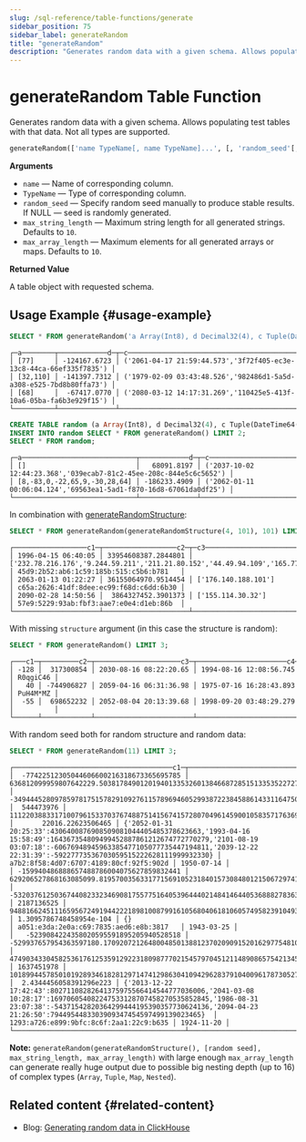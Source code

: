 ```yaml
---
slug: /sql-reference/table-functions/generate
sidebar_position: 75
sidebar_label: generateRandom
title: "generateRandom"
description: "Generates random data with a given schema. Allows populating test tables with that data. Not all types are supported."
---
```


# generateRandom Table Function

Generates random data with a given schema.
Allows populating test tables with that data.
Not all types are supported.

``` sql
generateRandom(['name TypeName[, name TypeName]...', [, 'random_seed'[, 'max_string_length'[, 'max_array_length']]]])
```

**Arguments**

- `name` — Name of corresponding column.
- `TypeName` — Type of corresponding column.
- `random_seed` — Specify random seed manually to produce stable results. If NULL — seed is randomly generated.
- `max_string_length` — Maximum string length for all generated strings. Defaults to `10`.
- `max_array_length` — Maximum elements for all generated arrays or maps. Defaults to `10`.

**Returned Value**

A table object with requested schema.

## Usage Example {#usage-example}

``` sql
SELECT * FROM generateRandom('a Array(Int8), d Decimal32(4), c Tuple(DateTime64(3), UUID)', 1, 10, 2) LIMIT 3;
```

``` text
┌─a────────┬────────────d─┬─c──────────────────────────────────────────────────────────────────┐
│ [77]     │ -124167.6723 │ ('2061-04-17 21:59:44.573','3f72f405-ec3e-13c8-44ca-66ef335f7835') │
│ [32,110] │ -141397.7312 │ ('1979-02-09 03:43:48.526','982486d1-5a5d-a308-e525-7bd8b80ffa73') │
│ [68]     │  -67417.0770 │ ('2080-03-12 14:17:31.269','110425e5-413f-10a6-05ba-fa6b3e929f15') │
└──────────┴──────────────┴────────────────────────────────────────────────────────────────────┘
```

```sql
CREATE TABLE random (a Array(Int8), d Decimal32(4), c Tuple(DateTime64(3), UUID)) engine=Memory;
INSERT INTO random SELECT * FROM generateRandom() LIMIT 2;
SELECT * FROM random;
```

```text
┌─a────────────────────────────┬────────────d─┬─c──────────────────────────────────────────────────────────────────┐
│ []                           │   68091.8197 │ ('2037-10-02 12:44:23.368','039ecab7-81c2-45ee-208c-844e5c6c5652') │
│ [8,-83,0,-22,65,9,-30,28,64] │ -186233.4909 │ ('2062-01-11 00:06:04.124','69563ea1-5ad1-f870-16d8-67061da0df25') │
└──────────────────────────────┴──────────────┴────────────────────────────────────────────────────────────────────┘
```

In combination with [generateRandomStructure](../../sql-reference/functions/other-functions.md#generaterandomstructure):

```sql
SELECT * FROM generateRandom(generateRandomStructure(4, 101), 101) LIMIT 3;
```

```text
┌──────────────────c1─┬──────────────────c2─┬─c3─────────────────────────────────────────────────────────────────────────────────────────────────────────────────────────────────────────────────┬─c4──────────────────────────────────────┐
│ 1996-04-15 06:40:05 │ 33954608387.2844801 │ ['232.78.216.176','9.244.59.211','211.21.80.152','44.49.94.109','165.77.195.182','68.167.134.239','212.13.24.185','1.197.255.35','192.55.131.232'] │ 45d9:2b52:ab6:1c59:185b:515:c5b6:b781   │
│ 2063-01-13 01:22:27 │ 36155064970.9514454 │ ['176.140.188.101']                                                                                                                                │ c65a:2626:41df:8dee:ec99:f68d:c6dd:6b30 │
│ 2090-02-28 14:50:56 │  3864327452.3901373 │ ['155.114.30.32']                                                                                                                                  │ 57e9:5229:93ab:fbf3:aae7:e0e4:d1eb:86b  │
└─────────────────────┴─────────────────────┴────────────────────────────────────────────────────────────────────────────────────────────────────────────────────────────────────────────────────┴─────────────────────────────────────────┘
```

With missing `structure` argument (in this case the structure is random):

```sql
SELECT * FROM generateRandom() LIMIT 3;
```

```text
┌───c1─┬─────────c2─┬─────────────────────c3─┬──────────────────────c4─┬─c5───────┐
│ -128 │  317300854 │ 2030-08-16 08:22:20.65 │ 1994-08-16 12:08:56.745 │ R0qgiC46 │
│   40 │ -744906827 │ 2059-04-16 06:31:36.98 │ 1975-07-16 16:28:43.893 │ PuH4M*MZ │
│  -55 │  698652232 │ 2052-08-04 20:13:39.68 │ 1998-09-20 03:48:29.279 │          │
└──────┴────────────┴────────────────────────┴─────────────────────────┴──────────┘
```

With random seed both for random structure and random data:

```sql
SELECT * FROM generateRandom(11) LIMIT 3;
```

```text
┌───────────────────────────────────────c1─┬─────────────────────────────────────────────────────────────────────────────c2─┬─────────────────────────────────────────────────────────────────────────────c3─┬─────────c4─┬─────────────────────────────────────────────────────────────────────────────c5─┬──────────────────────c6─┬─c7──────────────────────────────────────────────────────────────────────────────────────────────────────────────────────────────────────────────────────────────────────────────────────────────────────────────────────────────────────────────────────┬─c8──────────────────────────────────────┬─────────c9─┐
│  -77422512305044606600216318673365695785 │   636812099959807642229.503817849012019401335326013846687285151335352272727523 │ -34944452809785978175157829109276115789694605299387223845886143311647505037529 │  544473976 │ 111220388331710079615337037674887514156741572807049614590010583571763691328563 │       22016.22623506465 │ {'2052-01-31 20:25:33':4306400876908509081044405485378623663,'1993-04-16 15:58:49':164367354809499452887861212674772770279,'2101-08-19 03:07:18':-60676948945963385477105077735447194811,'2039-12-22 22:31:39':-59227773536703059515222628111999932330} │ a7b2:8f58:4d07:6707:4189:80cf:92f5:902d │ 1950-07-14 │
│ -159940486888657488786004075627859832441 │  629206527868163085099.8195700356331771569105231840157308480121506729741348442 │ -53203761250367440823323469081755775164053964440214841464405368882783634063735 │ 2187136525 │  94881662451116595672491944222189810087991610568040618106057495823910493624275 │ 1.3095786748458954e-104 │ {}                                                                                                                                                                                                                                                      │ a051:e3da:2e0a:c69:7835:aed6:e8b:3817   │ 1943-03-25 │
│   -5239084224358020595591895205940528518 │ -529937657954363597180.1709207212648004850138812370209091520162977548101577846 │  47490343304582536176125359129223180987770215457970451211489086575421345731671 │ 1637451978 │ 101899445785010192893461828129714741298630410942962837910400961787305271699002 │  2.4344456058391296e223 │ {'2013-12-22 17:42:43':80271108282641375975566414544777036006,'2041-03-08 10:28:17':169706054082247533128707458270535852845,'1986-08-31 23:07:38':-54371542820364299444195390357730624136,'2094-04-23 21:26:50':7944954483303909347454597499139023465}  │ 1293:a726:e899:9bfc:8c6f:2aa1:22c9:b635 │ 1924-11-20 │
└──────────────────────────────────────────┴────────────────────────────────────────────────────────────────────────────────┴────────────────────────────────────────────────────────────────────────────────┴────────────┴────────────────────────────────────────────────────────────────────────────────┴─────────────────────────┴─────────────────────────────────────────────────────────────────────────────────────────────────────────────────────────────────────────────────────────────────────────────────────────────────────────────────────────────────────────────────────────┴─────────────────────────────────────────┴────────────┘
```

**Note:** `generateRandom(generateRandomStructure(), [random seed], max_string_length, max_array_length)` with large enough `max_array_length` can generate really huge output due to possible big nesting depth (up to 16) of complex types (`Array`, `Tuple`, `Map`, `Nested`).

## Related content {#related-content}
- Blog: [Generating random data in ClickHouse](https://clickhouse.com/blog/generating-random-test-distribution-data-for-clickhouse)
